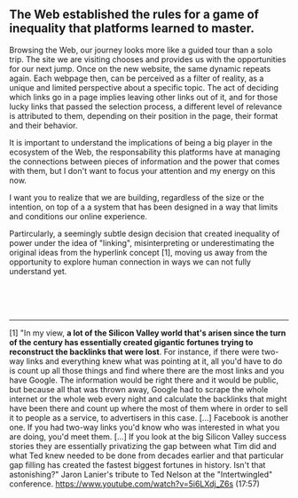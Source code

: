 ## The Web established the rules for a game of inequality that platforms learned to master.

Browsing the Web, our journey looks more like a guided tour than a solo trip. The site we are visiting chooses and provides us with the opportunities for our next jump. Once on the new website, the same dynamic repeats again. Each webpage then, can be perceived as a filter of reality, as a unique and limited perspective about a specific topic. The act of deciding which links go in a page implies leaving other links out of it, and for those lucky links that passed the selection process, a different level of relevance is attributed to them, depending on their position in the page, their format and their behavior.

It is important to understand the implications of being a big player in the ecosystem of the Web, the responsability this platforms have at managing the connections between pieces of information and the power that comes with them, but I don't want to focus your attention and my energy on this now.

I want you to realize that we are building, regardless of the size or the intention, on top of a a system that has been designed in a way that limits and conditions our online experience.

Partircularly, a seemingly subtle design decision that created inequality of power under the idea of "linking", misinterpreting or underestimating the original ideas from the hyperlink concept [1], moving us away from the opportunity to explore human connection in ways we can not fully understand yet.

<br><br><br>

---

[1] "In my view, **a lot of the Silicon Valley world that's arisen since the turn of the century has essentially created gigantic fortunes trying to reconstruct the backlinks that were lost**. For instance, if there were two-way links and everything knew what was pointing at it, all you'd have to do is count up all those things and find where there are the most links and you have Google. The information would be right there and it would be public, but because all that was thrown away, Google had to scrape the whole internet or the whole web every night and calculate the backlinks that might have been there and count up where the most of them where in order to sell it to people as a service, to advertisers in this case. [...] Facebook is another one. If you had two-way links you'd know who was interested in what you are doing, you'd meet them. [...] If you look at the big Silicon Valley success stories they are essentially privatizing the gap between what Tim did and what Ted knew needed to be done from decades earlier and that particular gap filling has created the fastest biggest fortunes in history. Isn't that astonishing?" Jaron Lanier's tribute to Ted Nelson at the "Intertwingled" conference.  https://www.youtube.com/watch?v=5i6LXdj_Z6s (17:57)